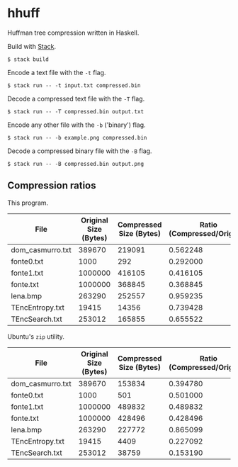 # hhuff

Huffman tree compression written in Haskell.

Build with [Stack](https://docs.haskellstack.org/en/stable/README/).

```
$ stack build
```

Encode a text file with the `-t` flag.

```
$ stack run -- -t input.txt compressed.bin
```

Decode a compressed text file with the `-T` flag.

```
$ stack run -- -T compressed.bin output.txt
```

Encode any other file with the `-b` ('binary') flag.

```
$ stack run -- -b example.png compressed.bin
```

Decode a compressed binary file with the `-B` flag.

```
$ stack run -- -B compressed.bin output.png
```

## Compression ratios

This program.

| File             | Original Size (Bytes) | Compressed Size (Bytes) | Ratio (Compressed/Original) |
|------------------|-----------------------|-------------------------|-----------------------------|
| dom_casmurro.txt | 389670                | 219091                  | 0.562248                    |
| fonte0.txt       | 1000                  | 292                     | 0.292000                    |
| fonte1.txt       | 1000000               | 416105                  | 0.416105                    |
| fonte.txt        | 1000000               | 368845                  | 0.368845                    |
| lena.bmp         | 263290                | 252557                  | 0.959235                    |
| TEncEntropy.txt  | 19415                 | 14356                   | 0.739428                    |
| TEncSearch.txt   | 253012                | 165855                  | 0.655522                    |

Ubuntu's `zip` utility.

| File             | Original Size (Bytes) | Compressed Size (Bytes) | Ratio (Compressed/Original) |
|------------------|-----------------------|-------------------------|-----------------------------|
| dom_casmurro.txt | 389670                | 153834                  | 0.394780                    |
| fonte0.txt       | 1000                  | 501                     | 0.501000                    |
| fonte1.txt       | 1000000               | 489832                  | 0.489832                    |
| fonte.txt        | 1000000               | 428496                  | 0.428496                    |
| lena.bmp         | 263290                | 227772                  | 0.865099                    |
| TEncEntropy.txt  | 19415                 | 4409                    | 0.227092                    |
| TEncSearch.txt   | 253012                | 38759                   | 0.153190                    |
